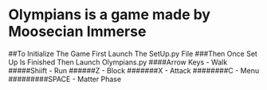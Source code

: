 # Olympians is a game made by Moosecian Immerse
##To Initialize The Game First Launch The SetUp.py File
###Then Once Set Up Is Finished Then Launch Olympians.py
####Arrow Keys - Walk
#####Shiift - Run
######Z - Block
#######X - Attack
########C - Menu
#########SPACE - Matter Phase

